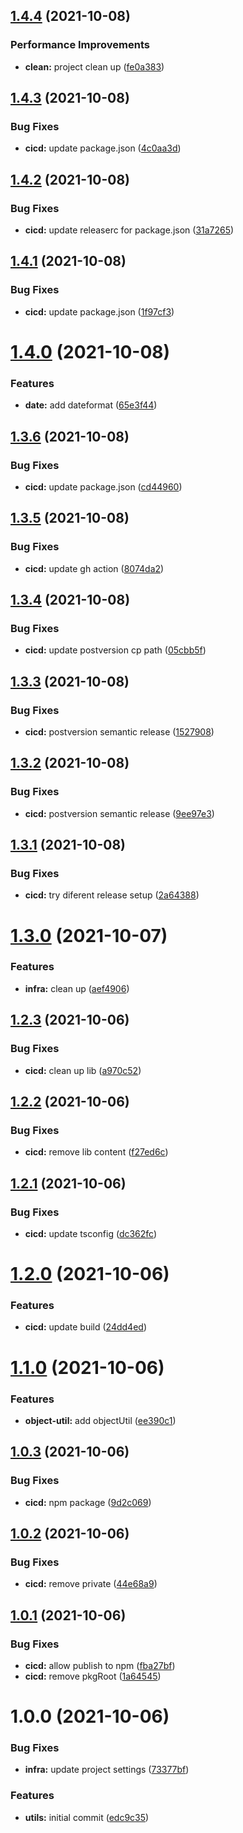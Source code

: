 ## [1.4.4](https://github.com/terencetcf/tt-npm-utils/compare/v1.4.3...v1.4.4) (2021-10-08)


### Performance Improvements

* **clean:** project clean up ([fe0a383](https://github.com/terencetcf/tt-npm-utils/commit/fe0a38374b8f840b8a52957f01a60e6bfa3bee24))

## [1.4.3](https://github.com/terencetcf/tt-npm-utils/compare/v1.4.2...v1.4.3) (2021-10-08)


### Bug Fixes

* **cicd:** update package.json ([4c0aa3d](https://github.com/terencetcf/tt-npm-utils/commit/4c0aa3d17f97927f46d259d5791a830861759003))

## [1.4.2](https://github.com/terencetcf/tt-npm-utils/compare/v1.4.1...v1.4.2) (2021-10-08)


### Bug Fixes

* **cicd:** update releaserc for package.json ([31a7265](https://github.com/terencetcf/tt-npm-utils/commit/31a72656cc1580f602d5e4dbbf9489177c94c73a))

## [1.4.1](https://github.com/terencetcf/tt-npm-utils/compare/v1.4.0...v1.4.1) (2021-10-08)


### Bug Fixes

* **cicd:** update package.json ([1f97cf3](https://github.com/terencetcf/tt-npm-utils/commit/1f97cf38dd62e3611eb3a1cfa2f1ded9d8567ad5))

# [1.4.0](https://github.com/terencetcf/tt-npm-utils/compare/v1.3.6...v1.4.0) (2021-10-08)


### Features

* **date:** add dateformat ([65e3f44](https://github.com/terencetcf/tt-npm-utils/commit/65e3f442706022b060a3ce6ed0a4b6a9d15bfb2a))

## [1.3.6](https://github.com/terencetcf/tt-npm-utils/compare/v1.3.5...v1.3.6) (2021-10-08)


### Bug Fixes

* **cicd:** update package.json ([cd44960](https://github.com/terencetcf/tt-npm-utils/commit/cd449602a3f12895872f60589b31df24c9b20e91))

## [1.3.5](https://github.com/terencetcf/tt-npm-utils/compare/v1.3.4...v1.3.5) (2021-10-08)


### Bug Fixes

* **cicd:** update gh action ([8074da2](https://github.com/terencetcf/tt-npm-utils/commit/8074da2aa5eac7472ab7d6416f25f630eb776527))

## [1.3.4](https://github.com/terencetcf/tt-npm-utils/compare/v1.3.3...v1.3.4) (2021-10-08)


### Bug Fixes

* **cicd:** update postversion cp path ([05cbb5f](https://github.com/terencetcf/tt-npm-utils/commit/05cbb5f521f02234af4cec4883a8ded408205860))

## [1.3.3](https://github.com/terencetcf/tt-npm-utils/compare/v1.3.2...v1.3.3) (2021-10-08)


### Bug Fixes

* **cicd:** postversion semantic release ([1527908](https://github.com/terencetcf/tt-npm-utils/commit/1527908ca056754e234aa1366349e5f4199524e8))

## [1.3.2](https://github.com/terencetcf/tt-npm-utils/compare/v1.3.1...v1.3.2) (2021-10-08)


### Bug Fixes

* **cicd:** postversion semantic release ([9ee97e3](https://github.com/terencetcf/tt-npm-utils/commit/9ee97e36c66031b28a4c0db65bb9fbe419b6b92c))

## [1.3.1](https://github.com/terencetcf/tt-npm-utils/compare/v1.3.0...v1.3.1) (2021-10-08)


### Bug Fixes

* **cicd:** try diferent release setup ([2a64388](https://github.com/terencetcf/tt-npm-utils/commit/2a64388d90193abeaab895457f13b3b2dd130c28))

# [1.3.0](https://github.com/terencetcf/tt-npm-utils/compare/v1.2.3...v1.3.0) (2021-10-07)


### Features

* **infra:** clean up ([aef4906](https://github.com/terencetcf/tt-npm-utils/commit/aef49065b5c6850de962e321f7526a2f2e525a83))

## [1.2.3](https://github.com/terencetcf/tt-npm-utils/compare/v1.2.2...v1.2.3) (2021-10-06)


### Bug Fixes

* **cicd:** clean up lib ([a970c52](https://github.com/terencetcf/tt-npm-utils/commit/a970c5242d227e0a2870cb5727c6875d863d75f5))

## [1.2.2](https://github.com/terencetcf/tt-npm-utils/compare/v1.2.1...v1.2.2) (2021-10-06)


### Bug Fixes

* **cicd:** remove lib content ([f27ed6c](https://github.com/terencetcf/tt-npm-utils/commit/f27ed6cffd93e482df40b1f23ddad9626f8ef26d))

## [1.2.1](https://github.com/terencetcf/tt-npm-utils/compare/v1.2.0...v1.2.1) (2021-10-06)


### Bug Fixes

* **cicd:** update tsconfig ([dc362fc](https://github.com/terencetcf/tt-npm-utils/commit/dc362fc0b38e10fc89fa12302d2f69b6efa4089c))

# [1.2.0](https://github.com/terencetcf/tt-npm-utils/compare/v1.1.0...v1.2.0) (2021-10-06)


### Features

* **cicd:** update build ([24dd4ed](https://github.com/terencetcf/tt-npm-utils/commit/24dd4ed88a9fa216a22a74f653cd47901398add5))

# [1.1.0](https://github.com/terencetcf/tt-npm-utils/compare/v1.0.3...v1.1.0) (2021-10-06)


### Features

* **object-util:** add objectUtil ([ee390c1](https://github.com/terencetcf/tt-npm-utils/commit/ee390c1da0cec0fa861cafcf3f4074eef7c474c3))

## [1.0.3](https://github.com/terencetcf/tt-npm-utils/compare/v1.0.2...v1.0.3) (2021-10-06)


### Bug Fixes

* **cicd:** npm package ([9d2c069](https://github.com/terencetcf/tt-npm-utils/commit/9d2c0690c11f748c4920aa382ac7148a00ecabc5))

## [1.0.2](https://github.com/terencetcf/tt-npm-utils/compare/v1.0.1...v1.0.2) (2021-10-06)


### Bug Fixes

* **cicd:** remove private ([44e68a9](https://github.com/terencetcf/tt-npm-utils/commit/44e68a911b430b1e5753dff22779ca0c82fcb45f))

## [1.0.1](https://github.com/terencetcf/tt-npm-utils/compare/v1.0.0...v1.0.1) (2021-10-06)


### Bug Fixes

* **cicd:** allow publish to npm ([fba27bf](https://github.com/terencetcf/tt-npm-utils/commit/fba27bff93a835c1578fe8761eb89fd0c8340031))
* **cicd:** remove pkgRoot ([1a64545](https://github.com/terencetcf/tt-npm-utils/commit/1a64545383a48adffb5d257294f64e97d72216da))

# 1.0.0 (2021-10-06)


### Bug Fixes

* **infra:** update project settings ([73377bf](https://github.com/terencetcf/tt-npm-utils/commit/73377bf83a12830b0170dcfdd32dfb17c6189e4f))


### Features

* **utils:** initial commit ([edc9c35](https://github.com/terencetcf/tt-npm-utils/commit/edc9c352d8e86cf3bb9d232196945530dc8b9213))
